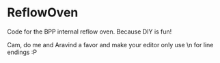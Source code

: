 # ReflowOven
Code for the BPP internal reflow oven. Because DIY is fun!

Cam, do me and Aravind a favor and make your editor only use \n for line endings :P
